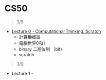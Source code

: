 # CS50
> 3/5 
*  [Lecture 0 - Computational Thinking, Scratch](https://github.com/Yuni-wih/CS50/blob/master/Lecture%200%20-%20Computational%20Thinking%2C%20Scratch.md)
    * 計算機概論
    * 電腦世界0和1 
    * binary 二進位制 （bit）
    * scratch 
> 3/9
*  Lecture 1 - 
